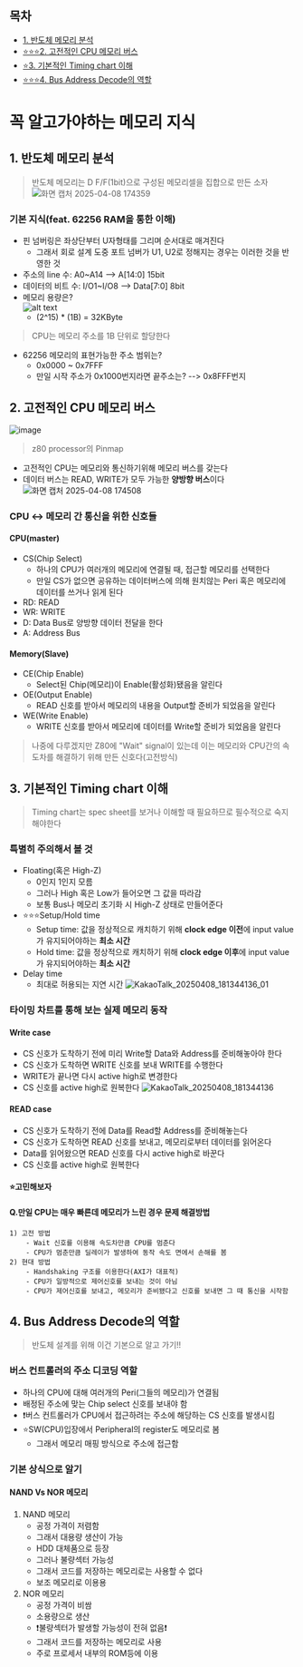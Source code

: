 ## 목차
- [1. 반도체 메모리 분석](#1-반도체-메모리-분석)
- [⭐⭐⭐2. 고전적인 CPU 메모리 버스](#2-고전적인-cpu-메모리-버스)
- [⭐3. 기본적인 Timing chart 이해](#3-기본적인-timing-chart-이해)
- [⭐⭐⭐4. Bus Address Decode의 역할](#4-bus-address-decode의-역할)

# 꼭 알고가야하는 메모리 지식
## 1. 반도체 메모리 분석
> 반도체 메모리는 D F/F(1bit)으로 구성된 메모리셀을 집합으로 만든 소자<br>
![화면 캡처 2025-04-08 174359](https://github.com/user-attachments/assets/65d1155b-eacd-4224-9469-49ae23ca0879)

### 기본 지식(feat. 62256 RAM을 통한 이해)
- 핀 넘버링은 좌상단부터 U자형태를 그리며 순서대로 매겨진다
  - 그래서 회로 설계 도중 포트 넘버가 U1, U2로 정해지는 경우는 이러한 것을 반영한 것
- 주소의 line 수: A0~A14 --> A[14:0] 15bit
- 데이터의 비트 수: I/O1~I/O8 --> Data[7:0] 8bit
- 메모리 용량은?<br>
![alt text](image-1.png)
    - (2^15) * (1B) = 32KByte
> CPU는 메모리 주소를 1B 단위로 할당한다
- 62256 메모리의 표현가능한 주소 범위는?
  - 0x0000 ~ 0x7FFF
  - 만일 시작 주소가 0x1000번지라면 끝주소는? --> 0x8FFF번지
## 2. 고전적인 CPU 메모리 버스
![image](https://upload.wikimedia.org/wikipedia/commons/thumb/2/2b/Z80_pinout.svg/1920px-Z80_pinout.svg.png)
> z80 processor의 Pinmap
- 고전적인 CPU는 메모리와 통신하기위해 메모리 버스를 갖는다
- 데이터 버스는 READ, WRITE가 모두 가능한 **양방향 버스**이다
![화면 캡처 2025-04-08 174508](https://github.com/user-attachments/assets/34b5e62c-0e96-4a7d-bcbf-28d7ab5cf46f)
### CPU <-> 메모리 간 통신을 위한 신호들
#### CPU(master)
- CS(Chip Select)
  - 하나의 CPU가 여러개의 메모리에 연결될 때, 접근할 메모리를 선택한다
  - 만일 CS가 없으면 공유하는 데이터버스에 의해 원치않는 Peri 혹은 메모리에 데이터를 쓰거나 읽게 된다
- RD: READ
- WR: WRITE
- D: Data Bus로 양방향 데이터 전달을 한다
- A: Address Bus
#### Memory(Slave)
- CE(Chip Enable)
  - Select된 Chip(메모리)이 Enable(활성화)됐음을 알린다
- OE(Output Enable)
  - READ 신호를 받아서 메모리의 내용을 Output할 준비가 되었음을 알린다
- WE(Write Enable)
  - WRITE 신호를 받아서 메모리에 데이터를 Write할 준비가 되었음을 알린다
> 나중에 다루겠지만 Z80에 "Wait" signal이 있는데 이는 메모리와 CPU간의 속도차를 해결하기 위해 만든 신호다(고전방식)

## 3. 기본적인 Timing chart 이해
> Timing chart는 spec sheet를 보거나 이해할 때 필요하므로 필수적으로 숙지해야한다

### 특별히 주의해서 볼 것
- Floating(혹은 High-Z)
  - 0인지 1인지 모름
  - 그러나 High 혹은 Low가 들어오면 그 값을 따라감
  - 보통 Bus나 메모리 초기화 시 High-Z 상태로 만들어준다
- ⭐⭐⭐Setup/Hold time
  - Setup time: 값을 정상적으로 캐치하기 위해 **clock edge 이전**에  input value가 유지되어야하는 **최소 시간**
  - Hold time: 값을 정상적으로 캐치하기 위해 **clock edge 이후**에 input value가 유지되어야하는 **최소 시간**
- Delay time
  - 최대로 허용되는 지연 시간
![KakaoTalk_20250408_181344136_01](https://github.com/user-attachments/assets/194ecdc7-47df-46a5-b639-db39b5367e4a)
### 타이밍 차트를 통해 보는 실제 메모리 동작

#### Write case
- CS 신호가 도착하기 전에 미리 Write할 Data와 Address를 준비해놓아야 한다
- CS 신호가 도착하면 WRITE 신호를 보내 WRITE를 수행한다
- WRITE가 끝나면 다시 active high로 변경한다
- CS 신호를 active high로 원복한다
![KakaoTalk_20250408_181344136](https://github.com/user-attachments/assets/253304ea-e519-4848-8654-498363953df2)
#### READ case
- CS 신호가 도착하기 전에 Data를 Read할 Address를 준비해놓는다
- CS 신호가 도착하면 READ 신호를 보내고, 메모리로부터 데이터를 읽어온다
- Data를 읽어왔으면 READ 신호를 다시 active high로 바꾼다
- CS 신호를 active high로 원복한다

#### ⭐고민해보자
#### Q.만일 CPU는 매우 빠른데 메모리가 느린 경우 문제 해결방법
    1) 고전 방법
        - Wait 신호를 이용해 속도차만큼 CPU를 멈춘다
        - CPU가 멈춘만큼 딜레이가 발생하여 동작 속도 면에서 손해를 봄
    2) 현대 방법
        - Handshaking 구조를 이용한다(AXI가 대표적)
        - CPU가 일방적으로 제어신호를 보내는 것이 아님
        - CPU가 제어신호를 보내고, 메모리가 준비됐다고 신호를 보내면 그 때 통신을 시작함

## 4. Bus Address Decode의 역할
> 반도체 설계를 위해 이건 기본으로 알고 가기!!
### 버스 컨트롤러의 주소 디코딩 역할
- 하나의 CPU에 대해 여러개의 Peri(그들의 메모리)가 연결됨
- 배정된 주소에 맞는 Chip select 신호를 보내야 함
- ❗버스 컨트롤러가 CPU에서 접근하려는 주소에 해당하는 CS 신호를 발생시킴
- ⭐SW(CPU)입장에서 Peripheral의 register도 메모리로 봄
  - 그래서 메모리 매핑 방식으로 주소에 접근함

### 기본 상식으로 알기
#### NAND Vs NOR 메모리
1) NAND 메모리
    - 공정 가격이 저렴함
    - 그래서 대용량 생산이 가능
    - HDD 대체품으로 등장
    - 그러나 불량섹터 가능성
    - 그래서 코드를 저장하는 메모리로는 사용할 수 없다
    - 보조 메모리로 이용용
2) NOR 메모리
    - 공정 가격이 비쌈
    - 소용량으로 생산
    - ❗불량섹터가 발생할 가능성이 전혀 없음❗
    - 그래서 코드를 저장하는 메모리로 사용
    - 주로 프로세서 내부의 ROM등에 이용
